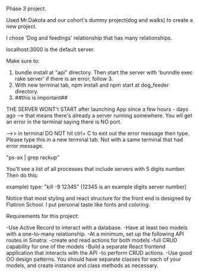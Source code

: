Phase 3 project.

Used Mr.Dakota and our cohort's dummy project(dog and walks) to create a new project.

I chose 'Dog and feedings' relationship that has many relationships.

localhost:3000 is the default server.

Make sure to:

1. bundle install at "api" directory. Then start the server with 'bunndle exec rake server' if there is an error, follow 3.
2. With new terminal tab, npm install and npm start at dog_feeder directory.
3. ##this is important##

THE SERVER WONT't START after launching App since a few hours - days ago --> that means there's already a server running somewhere. You wll get an error in the terminal saying there is NO port.

-->> in terminal DO NOT hit ctrl+ C to exit out the error message then type. Please type this in a new terminal tab. Not with a same terminal that had error message.

"ps-ax | grep rackup"

You'll see a list of all processes that include servers with 5 digits number. Then do this:

example) type: "kill -9 12345" (12345 is an example digits server number)

Notice that most styling and react structure for the front end is designed by Flatiron School. I put personal taste like fonts and coloring.

Requirements for this project:

-Use Active Record to interact with a database.
-Have at least two models with a one-to-many relationship.
-At a minimum, set up the following API routes in Sinatra:
-create and read actions for both models
-full CRUD capability for one of the models
-Build a separate React frontend application that interacts with the API -to perform CRUD actions.
-Use good OO design patterns. You should have separate classes for each of your models, and create instance and class methods as necessary.

